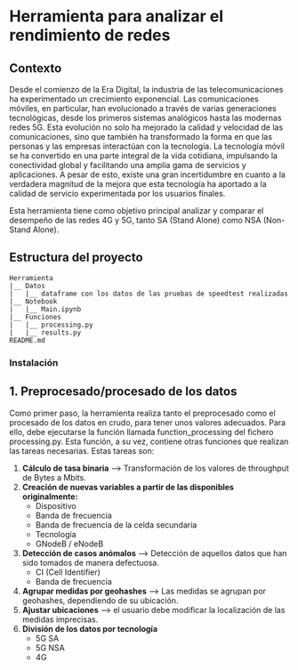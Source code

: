 # Herramienta para analizar el rendimiento de redes

## Contexto
Desde el comienzo de la Era Digital, la industria de las telecomunicaciones ha experimentado un crecimiento exponencial. Las comunicaciones móviles, en particular, han evolucionado a través de varias generaciones tecnológicas, desde los primeros sistemas analógicos hasta las modernas redes 5G. Esta evolución no solo ha mejorado la calidad y velocidad de las comunicaciones, sino que también ha transformado la forma en que las personas y las empresas interactúan con la tecnología. La tecnología móvil se ha convertido en una parte integral de la vida cotidiana, impulsando la conectividad global y facilitando una amplia gama de servicios y aplicaciones. A pesar de esto, existe una gran incertidumbre en cuanto a la verdadera magnitud de la mejora que esta tecnología ha aportado a la calidad de servicio experimentada por los usuarios finales. 

Esta herramienta tiene como objetivo principal analizar y comparar el desempeño de las redes 4G  y 5G, tanto SA (Stand Alone) como NSA (Non-Stand Alone).

## Estructura del proyecto 
```
Herramienta
|__ Datos
|   |__ dataframe con los datos de las pruebas de speedtest realizadas
|__ Notebook
|   |__ Main.ipynb
|__ Funciones
|   |__ processing.py
|   |__ results.py
README.md
```
### Instalación

## 1. Preprocesado/procesado de los datos
Como primer paso, la herramienta realiza tanto el preprocesado como el procesado de los datos en crudo, para tener unos valores adecuados. Para ello, debe ejecutarse la función llamada function_processing del fichero processing.py.
Esta función, a su vez, contiene otras funciones que realizan las tareas necesarias. Estas tareas son:

1. **Cálculo de tasa binaria** --> Transformación de los valores de throughput de Bytes a Mbits.
2. **Creación de nuevas variables a partir de las disponibles originalmente:**
   - Dispositivo
   - Banda de frecuencia
   - Banda de frecuencia de la celda secundaria
   - Tecnología
   - GNodeB / eNodeB
3. **Detección de casos anómalos** --> Detección de aquellos datos que han sido tomados de manera defectuosa.
   - CI (Cell Identifier)
   - Banda de frecuencia
4. **Agrupar medidas por geohashes** --> Las medidas se agrupan por geohashes, dependiendo de su ubicación.
5. **Ajustar ubicaciones** --> el usuario debe modificar la localización de las medidas imprecisas.
6. **División de los datos por tecnología**
   - 5G SA
   - 5G NSA
   - 4G
